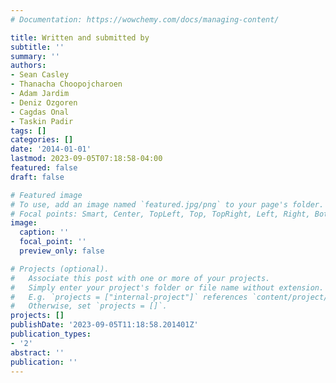 ```yaml
---
# Documentation: https://wowchemy.com/docs/managing-content/

title: Written and submitted by
subtitle: ''
summary: ''
authors:
- Sean Casley
- Thanacha Choopojcharoen
- Adam Jardim
- Deniz Ozgoren
- Cagdas Onal
- Taskin Padir
tags: []
categories: []
date: '2014-01-01'
lastmod: 2023-09-05T07:18:58-04:00
featured: false
draft: false

# Featured image
# To use, add an image named `featured.jpg/png` to your page's folder.
# Focal points: Smart, Center, TopLeft, Top, TopRight, Left, Right, BottomLeft, Bottom, BottomRight.
image:
  caption: ''
  focal_point: ''
  preview_only: false

# Projects (optional).
#   Associate this post with one or more of your projects.
#   Simply enter your project's folder or file name without extension.
#   E.g. `projects = ["internal-project"]` references `content/project/deep-learning/index.md`.
#   Otherwise, set `projects = []`.
projects: []
publishDate: '2023-09-05T11:18:58.201401Z'
publication_types:
- '2'
abstract: ''
publication: ''
---
```

